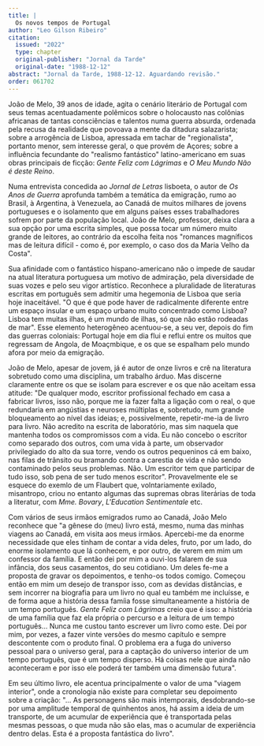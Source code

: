 ```yaml
---
title: |
  Os novos tempos de Portugal
author: "Leo Gilson Ribeiro"
citation:
  issued: "2022"
  type: chapter
  original-publisher: "Jornal da Tarde"
  original-date: "1988-12-12"
abstract: "Jornal da Tarde, 1988-12-12. Aguardando revisão."
order: 061702
---
```


João de Melo, 39 anos de idade, agita o cenário literário de Portugal com seus temas acentuadamente polêmicos sobre o holocausto nas colônias africanas de tantas consciências e talentos numa guerra absurda, ordenada pela recusa da realidade que povoava a mente da ditadura salazarista; sobre a arrogência de Lisboa, apressada em tachar de "regionalista", portanto menor, sem interesse geral, o que provém de Açores; sobre a influência fecundante do "realismo fantástico" latino-americano em suas obras principais de ficção: *Gente Feliz com Lágrimas* e *O Meu Mundo Não é deste Reino*.

Numa entrevista concedida ao *Jornal de Letras* lisboeta, o autor de *Os Anos de Guerra* aprofunda também a temática da emigração, rumo ao Brasil, à Argentina, à Venezuela, ao Canadá de muitos milhares de jovens portugueses e o isolamento que em alguns países esses trabalhadores sofrem por parte da população local. João de Melo, professor, deixa clara a sua opção por uma escrita simples, que possa tocar um número muito grande de leitores, ao contrário da escolha feita nos "romances magníficos mas de leitura difícil - como é, por exemplo, o caso dos da Maria Velho da Costa".

Sua afinidade com o fantástico hispano-americano não o impede de saudar na atual literatura portuguesa um motivo de admiração, pela diversidade de suas vozes e pelo seu vigor artístico. Reconhece a pluralidade de literaturas escritas em português sem admitir uma hegemonia de Lisboa que seria hoje inaceitável. "O que é que pode haver de radicalmente diferente entre um espaço insular e um espaço urbano muito concentrado como Lisboa? Lisboa tem muitas ilhas, é um mundo de ilhas, só que não estão rodeadas de mar". Esse elemento heterogêneo acentuou-se, a seu ver, depois do fim das guerras coloniais: Portugal hoje em dia flui e reflui entre os muitos que regressam de Angola, de Moaçmbique, e os que se espalham pelo mundo afora por meio da emigração.

João de Melo, apesar de jovem, já é autor de onze livros e crê na literatura sobretudo como uma disciplina, um trabalho árduo. Mas discerne claramente entre os que se isolam para escrever e os que não aceitam essa atitude: "De qualquer modo, escritor profissional fechado em casa a fabricar livros, isso não, porque me ia fazer falta a ligação com o real, o que redundaria em angústias e neuroses múltiplas e, sobretudo, num grande bloqueamento ao nível das ideias; e, possivelmente, repetir-me-ia de livro para livro. Não acredito na escrita de laboratório, mas sim naquela que mantenha todos os compromissos com a vida. Eu não concebo o escritor como separado dos outros, com uma vida à parte, um observador privilegiado do alto da sua torre, vendo os outros pequeninos cá em baixo, nas filas de trânsito ou bramando contra a carestia de vida e não sendo contaminado pelos seus problemas. Não. Um escritor tem que participar de tudo isso, sob pena de ser tudo menos escritor". Provavelmente ele se esquece do exemlo de um Flaubert que, volntariamente exilado, misantropo, criou no entanto algumas das supremas obras literárias de toda a literatur, com *Mme. Bovary*, *L'Education Sentimentale* etc.

Com vários de seus irmãos emigrados rumo ao Canadá, João Melo reconhece que "a gênese do (meu) livro está, mesmo, numa das minhas viagens ao Canadá, em visita aos meus irmãos. Apercebi-me da enorme necessidade que eles tinham de contar a vida deles, fruto, por um lado, do enorme isolamento que lá conhecem, e por outro, de verem em mim um confessor da família. E então dei por mim a ouvi-los falarem de sua infância, dos seus casamentos, do seu cotidiano. Um deles fe-me a proposta de gravar os depoimentos, e tenho-os todos comigo. Começou então em mim um desejo de transpor isso, com as devidas distâncias, e sem incorrer na biografia para um livro no qual eu também me incluísse, e de forma aque a história dessa famíia fosse simultaneamente a história de um tempo português. *Gente Feliz com Lágrimas* creio que é isso: a história de uma família que faz ela própria o percurso e a leitura de um tempo português... Nunca me custou tanto escrever um livro como este. Dei por mim, por vezes, a fazer vinte versões do mesmo capítulo e sempre descontente com o produto final. O problema era a fuga do universo pessoal para o universo geral, para a captação do universo interior de um tempo português, que é um tempo disperso. Há coisas nele que ainda não aconteceram e por isso ele poderá ter também uma dimensão futura".

Em seu último livro, ele acentua principalmente o valor de uma "viagem interior", onde a cronologia não existe para completar seu depoimento sobre a criação: "... As personagens são mais intemporais, desdobrando-se por uma amplitude temporal de quinhentos anos, há assim a ideia de um transporte, de um acumular de experiência que é transportada pelas mesmas pessoas, o que muda não são elas, mas o acumular de experiência dentro delas. Esta é a proposta fantástica do livro".


